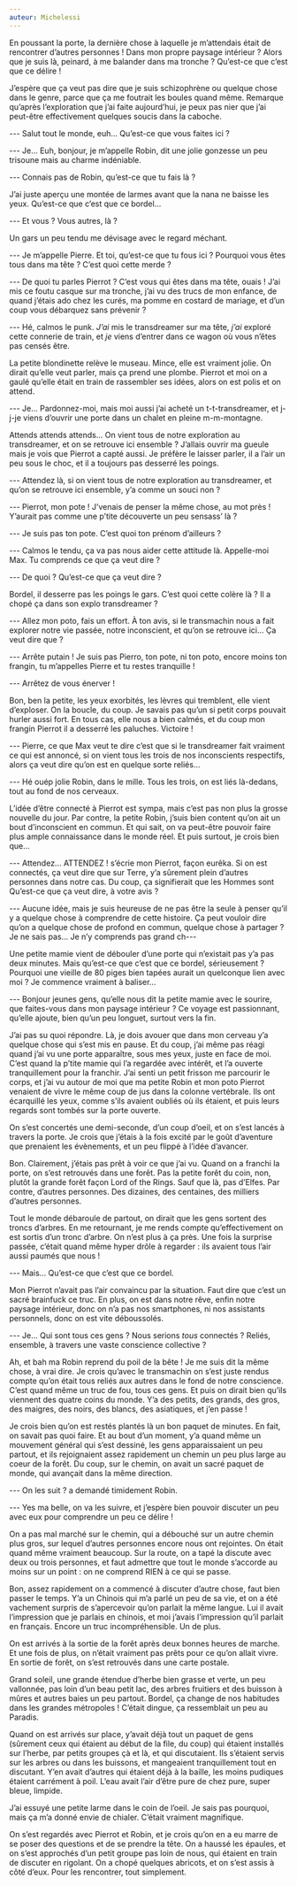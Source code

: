 ```yaml
---
auteur: Michelessi
---
```


En poussant la porte, la dernière chose à laquelle je m’attendais était de rencontrer d’autres personnes ! Dans mon propre paysage intérieur ? Alors que je suis là, peinard, à me balander dans ma tronche ? Qu’est-ce que c’est que ce délire !

J’espère que ça veut pas dire que je suis schizophrène ou quelque chose dans le genre, parce que ça me foutrait les boules quand même. Remarque qu’après l’exploration que j’ai faite aujourd’hui, je peux pas nier que j’ai peut-être effectivement quelques soucis dans la caboche.

--- Salut tout le monde, euh... Qu’est-ce que vous faites ici ?

--- Je... Euh, bonjour, je m’appelle Robin, dit une jolie gonzesse un peu trisoune mais au charme indéniable.

--- Connais pas de Robin, qu’est-ce que tu fais là ?

J’ai juste aperçu une montée de larmes avant que la nana ne baisse les yeux. Qu’est-ce que c’est que ce bordel...

--- Et vous ? Vous autres, là ?

Un gars un peu tendu me dévisage avec le regard méchant.

--- Je m’appelle Pierre. Et toi, qu’est-ce que tu fous ici ? Pourquoi vous êtes tous dans ma tête ? C’est quoi cette merde ?

--- De quoi tu parles Pierrot ? C’est vous qui êtes dans ma tête, ouais ! J’ai mis ce foutu casque sur ma tronche, j’ai vu des trucs de mon enfance, de quand j’étais ado chez les curés, ma pomme en costard de mariage, et d’un coup vous débarquez sans prévenir ?

--- Hé, calmos le punk. *J’ai* mis le transdreamer sur ma tête, *j’ai* exploré cette connerie de train, et *je* viens d’entrer dans ce wagon où vous n’êtes pas censés être.

La petite blondinette relève le museau. Mince, elle est vraiment jolie. On dirait qu’elle veut parler, mais ça prend une plombe. Pierrot et moi on a gaulé qu’elle était en train de rassembler ses idées, alors on est polis et on attend.

--- Je... Pardonnez-moi, mais moi aussi j’ai acheté un t-t-transdreamer, et j-j-je viens d’ouvrir une porte dans un chalet en pleine m-m-montagne.

Attends attends attends... On vient tous de notre exploration au transdreamer, et on se retrouve ici ensemble ? J’allais ouvrir ma gueule mais je vois que Pierrot a capté aussi. Je préfère le laisser parler, il a l’air un peu sous le choc, et il a toujours pas desserré les poings.

--- Attendez là, si on vient tous de notre exploration au transdreamer, et qu’on se retrouve ici ensemble, y’a comme un souci non ?

--- Pierrot, mon pote ! J’venais de penser la même chose, au mot près ! Y’aurait pas comme une p’tite découverte un peu sensass’ là ?

--- Je suis pas ton pote. C’est quoi ton prénom d’ailleurs ?

--- Calmos le tendu, ça va pas nous aider cette attitude là. Appelle-moi Max. Tu comprends ce que ça veut dire ?

--- De quoi ? Qu’est-ce que ça veut dire ?

Bordel, il desserre pas les poings le gars. C’est quoi cette colère là ? Il a chopé ça dans son explo transdreamer ?

--- Allez mon poto, fais un effort. À ton avis, si le transmachin nous a fait explorer notre vie passée, notre inconscient, et qu’on se retrouve ici... Ça veut dire que ?

--- Arrête putain ! Je suis pas Pierro, ton pote, ni ton poto, encore moins ton frangin, tu m’appelles Pierre et tu restes tranquille !

--- Arrêtez de vous énerver !

Bon, ben la petite, les yeux exorbités, les lèvres qui tremblent, elle vient d’exploser. On la boucle, du coup. Je savais pas qu’un si petit corps pouvait hurler aussi fort. En tous cas, elle nous a bien calmés, et du coup mon frangin Pierrot il a desserré les paluches. Victoire !

--- Pierre, ce que Max veut te dire c’est que si le transdreamer fait vraiment ce qui est annoncé, si on vient tous les trois de nos inconscients respectifs, alors ça veut dire qu’on est en quelque sorte reliés...

--- Hé ouép jolie Robin, dans le mille. Tous les trois, on est liés là-dedans, tout au fond de nos cerveaux.

L’idée d’être connecté à Pierrot est sympa, mais c’est pas non plus la grosse nouvelle du jour. Par contre, la petite Robin, j’suis bien content qu’on ait un bout d’inconscient en commun. Et qui sait, on va peut-être pouvoir faire plus ample connaissance dans le monde réel. Et puis surtout, je crois bien que...

--- Attendez... ATTENDEZ ! s’écrie mon Pierrot, façon eurêka. Si on est connectés, ça veut dire que sur Terre, y’a sûrement plein d’autres personnes dans notre cas. Du coup, ça signifierait que les Hommes sont  Qu’est-ce que ça veut dire, à votre avis ?

--- Aucune idée, mais je suis heureuse de ne pas être la seule à penser qu’il y a quelque chose à comprendre de cette histoire. Ça peut vouloir dire qu’on a quelque chose de profond en commun, quelque chose à partager ? Je ne sais pas... Je n’y comprends pas grand ch---

Une petite mamie vient de débouler d’une porte qui n’existait pas y’a pas deux minutes. Mais qu’est-ce que c’est que ce bordel, sérieusement ? Pourquoi une vieille de 80 piges bien tapées aurait un quelconque lien avec moi ? Je commence vraiment à baliser...

--- Bonjour jeunes gens, qu’elle nous dit la petite mamie avec le sourire, que faites-vous dans mon paysage intérieur ? Ce voyage est passionnant, qu’elle ajoute, bien qu’un peu longuet, surtout vers la fin.

J’ai pas su quoi répondre. Là, je dois avouer que dans mon cerveau y’a quelque chose qui s’est mis en pause. Et du coup, j’ai même pas réagi quand j’ai vu une porte apparaître, sous mes yeux, juste en face de moi. C’est quand la p’tite mamie qui l’a regardée avec intérêt, et l’a ouverte tranquillement pour la franchir. J’ai senti un petit frisson me parcourir le corps, et j’ai vu autour de moi que ma petite Robin et mon poto Pierrot venaient de vivre le même coup de jus dans la colonne vertébrale. Ils ont écarquillé les yeux, comme s’ils avaient oubliés où ils étaient, et puis leurs regards sont tombés sur la porte ouverte. 

On s’est concertés une demi-seconde, d’un coup d’oeil, et on s’est lancés à travers la porte. Je crois que j’étais à la fois excité par le goût d’aventure que prenaient les évènements, et un peu flippé à l’idée d’avancer.


Bon. Clairement, j’étais pas prêt à voir ce que j’ai vu. Quand on a franchi la porte, on s’est retrouvés dans une forêt. Pas la petite forêt du coin, non, plutôt la grande forêt façon Lord of the Rings. Sauf que là, pas d’Elfes. Par contre, d’autres personnes. Des dizaines, des centaines, des milliers d’autres personnes.

Tout le monde débaroule de partout, on dirait que les gens sortent des troncs d’arbres. En me retournant, je me rends compte qu’effectivement on est sortis d’un tronc d’arbre. On n’est plus à ça près. Une fois la surprise passée, c’était quand même hyper drôle à regarder : ils avaient tous l’air aussi paumés que nous !

--- Mais... Qu’est-ce que c’est que ce bordel.

Mon Pierrot n’avait pas l’air convaincu par la situation. Faut dire que c’est un sacré brainfuck ce truc. En plus, on est dans notre rêve, enfin notre paysage intérieur, donc on n’a pas nos smartphones, ni nos assistants personnels, donc on est vite déboussolés.

--- Je... Qui sont tous ces gens ? Nous serions *tous* connectés ? Reliés, ensemble, à travers une vaste conscience collective ?

Ah, et bah ma Robin reprend du poil de la bête ! Je me suis dit la même chose, à vrai dire. Je crois qu’avec le transmachin on s’est juste rendus compte qu’on était tous reliés aux autres dans le fond de notre conscience. C’est quand même un truc de fou, tous ces gens. Et puis on dirait bien qu’ils viennent des quatre coins du monde. Y’a des petits, des grands, des gros, des maigres, des noirs, des blancs, des asiatiques, et j’en passe !

Je crois bien qu’on est restés plantés là un bon paquet de minutes. En fait, on savait pas quoi faire. Et au bout d’un moment, y’a quand même un mouvement général qui s’est dessiné, les gens apparaissaient un peu partout, et ils rejoignaient assez rapidement un chemin un peu plus large au coeur de la forêt. Du coup, sur le chemin, on avait un sacré paquet de monde, qui avançait dans la même direction.

--- On les suit ? a demandé timidement Robin.

--- Yes ma belle, on va les suivre, et j’espère bien pouvoir discuter un peu avec eux pour comprendre un peu ce délire !


On a pas mal marché sur le chemin, qui a débouché sur un autre chemin plus gros, sur lequel d’autres personnes encore nous ont rejointes. On était quand même vraiment beaucoup. Sur la route, on a tapé la discute avec deux ou trois personnes, et faut admettre que tout le monde s’accorde au moins sur un point : on ne comprend RIEN à ce qui se passe.

Bon, assez rapidement on a commencé à discuter d’autre chose, faut bien passer le temps. Y’a un Chinois qui m’a parlé un peu de sa vie, et on a été vachement surpris de s’apercevoir qu’on parlait la même langue. Lui il avait l’impression que je parlais en chinois, et moi j’avais l’impression qu’il parlait en français. Encore un truc incompréhensible. Un de plus.


On est arrivés à la sortie de la forêt après deux bonnes heures de marche. Et une fois de plus, on n’était vraiment pas prêts pour ce qu’on allait vivre. En sortie de forêt, on s’est retrouvés dans une carte postale.

Grand soleil, une grande étendue d’herbe bien grasse et verte, un peu vallonnée, pas loin d’un beau petit lac, des arbres fruitiers et des buisson à mûres et autres baies un peu partout. Bordel, ça change de nos habitudes dans les grandes métropoles ! C’était dingue, ça ressemblait un peu au Paradis.

Quand on est arrivés sur place, y’avait déjà tout un paquet de gens (sûrement ceux qui étaient au début de la file, du coup) qui étaient installés sur l’herbe, par petits groupes çà et là, et qui discutaient. Ils s’étaient servis sur les arbres ou dans les buissons, et mangeaient tranquillement tout en discutant. Y’en avait d’autres qui étaient déjà à la baille, les moins pudiques étaient carrément à poil. L’eau avait l’air d’être pure de chez pure, super bleue, limpide.

J’ai essuyé une petite larme dans le coin de l’oeil. Je sais pas pourquoi, mais ça m’a donné envie de chialer. C’était vraiment magnifique.


On s’est regardés avec Pierrot et Robin, et je crois qu’on en a eu marre de se poser des questions et de se prendre la tête. On a haussé les épaules, et on s’est approchés d’un petit groupe pas loin de nous, qui étaient en train de discuter en rigolant. On a chopé quelques abricots, et on s’est assis à côté d’eux. Pour les rencontrer, tout simplement.